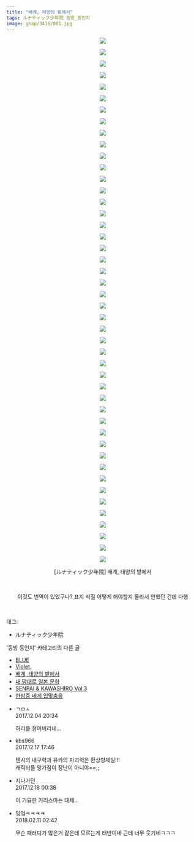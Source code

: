 ```yaml
---
title: "배계, 태양의 밭에서"
tags: ルナティック少年院 동방_동인지
image: ghap/3416/001.jpg
---
```

<div class="article">
<p style="text-align: center; clear: none; float: none;"><img src="{{ site.nasurl }}/ghap/3416/001.jpg"/></p>
<p style="text-align: center; clear: none; float: none;"><img src="{{ site.nasurl }}/ghap/3416/002.jpg"/></p>
<p style="text-align: center; clear: none; float: none;"><img src="{{ site.nasurl }}/ghap/3416/003.jpg"/></p>
<p style="text-align: center; clear: none; float: none;"><img src="{{ site.nasurl }}/ghap/3416/004.jpg"/></p>
<p style="text-align: center; clear: none; float: none;"><img src="{{ site.nasurl }}/ghap/3416/005.jpg"/></p>
<p style="text-align: center; clear: none; float: none;"><img src="{{ site.nasurl }}/ghap/3416/006.jpg"/></p>
<p style="text-align: center; clear: none; float: none;"><img src="{{ site.nasurl }}/ghap/3416/007.jpg"/></p>
<p style="text-align: center; clear: none; float: none;"><img src="{{ site.nasurl }}/ghap/3416/008.jpg"/></p>
<p style="text-align: center; clear: none; float: none;"><img src="{{ site.nasurl }}/ghap/3416/009.jpg"/></p>
<p style="text-align: center; clear: none; float: none;"><img src="{{ site.nasurl }}/ghap/3416/010.jpg"/></p>
<p style="text-align: center; clear: none; float: none;"><img src="{{ site.nasurl }}/ghap/3416/011.jpg"/></p>
<p style="text-align: center; clear: none; float: none;"><img src="{{ site.nasurl }}/ghap/3416/012.jpg"/></p>
<p style="text-align: center; clear: none; float: none;"><img src="{{ site.nasurl }}/ghap/3416/013.jpg"/></p>
<p style="text-align: center; clear: none; float: none;"><img src="{{ site.nasurl }}/ghap/3416/014.jpg"/></p>
<p style="text-align: center; clear: none; float: none;"><img src="{{ site.nasurl }}/ghap/3416/015.jpg"/></p>
<p style="text-align: center; clear: none; float: none;"><img src="{{ site.nasurl }}/ghap/3416/016.jpg"/></p>
<p style="text-align: center; clear: none; float: none;"><img src="{{ site.nasurl }}/ghap/3416/017.jpg"/></p>
<p style="text-align: center; clear: none; float: none;"><img src="{{ site.nasurl }}/ghap/3416/018.jpg"/></p>
<p style="text-align: center; clear: none; float: none;"><img src="{{ site.nasurl }}/ghap/3416/019.jpg"/></p>
<p style="text-align: center; clear: none; float: none;"><img src="{{ site.nasurl }}/ghap/3416/020.jpg"/></p>
<p style="text-align: center; clear: none; float: none;"><img src="{{ site.nasurl }}/ghap/3416/021.jpg"/></p>
<p style="text-align: center; clear: none; float: none;"><img src="{{ site.nasurl }}/ghap/3416/022.jpg"/></p>
<p style="text-align: center; clear: none; float: none;"><img src="{{ site.nasurl }}/ghap/3416/023.jpg"/></p>
<p style="text-align: center; clear: none; float: none;"><img src="{{ site.nasurl }}/ghap/3416/024.jpg"/></p>
<p style="text-align: center; clear: none; float: none;"><img src="{{ site.nasurl }}/ghap/3416/025.jpg"/></p>
<p style="text-align: center; clear: none; float: none;"><img src="{{ site.nasurl }}/ghap/3416/026.jpg"/></p>
<p style="text-align: center; clear: none; float: none;"><img src="{{ site.nasurl }}/ghap/3416/027.jpg"/></p>
<p style="text-align: center; clear: none; float: none;"><img src="{{ site.nasurl }}/ghap/3416/028.jpg"/></p>
<p style="text-align: center; clear: none; float: none;"><img src="{{ site.nasurl }}/ghap/3416/029.jpg"/></p>
<p style="text-align: center; clear: none; float: none;"><img src="{{ site.nasurl }}/ghap/3416/030.jpg"/></p>
<p style="text-align: center; clear: none; float: none;"><img src="{{ site.nasurl }}/ghap/3416/031.jpg"/></p>
<p style="text-align: center; clear: none; float: none;"><img src="{{ site.nasurl }}/ghap/3416/032.jpg"/></p>
<p style="text-align: center; clear: none; float: none;"><img src="{{ site.nasurl }}/ghap/3416/033.jpg"/></p>
<p style="text-align: center; clear: none; float: none;"><img src="{{ site.nasurl }}/ghap/3416/034.jpg"/></p>
<p style="text-align: center; clear: none; float: none;"><img src="{{ site.nasurl }}/ghap/3416/035.jpg"/></p>
<p style="text-align: center; clear: none; float: none;"><img src="{{ site.nasurl }}/ghap/3416/036.jpg"/></p>
<p style="text-align: center; clear: none; float: none;"><img src="{{ site.nasurl }}/ghap/3416/037.jpg"/></p>
<p style="text-align: center; clear: none; float: none;"><img src="{{ site.nasurl }}/ghap/3416/038.jpg"/></p>
<p style="text-align: center; clear: none; float: none;"><img src="{{ site.nasurl }}/ghap/3416/039.jpg"/></p>
<p style="text-align: center; clear: none; float: none;"><img src="{{ site.nasurl }}/ghap/3416/040.jpg"/></p>
<p style="text-align: center; clear: none; float: none;"><img src="{{ site.nasurl }}/ghap/3416/041.jpg"/></p>
<p style="text-align: center; clear: none; float: none;"><img src="{{ site.nasurl }}/ghap/3416/042.jpg"/></p>
<p style="text-align: center; clear: none; float: none;"><img src="{{ site.nasurl }}/ghap/3416/043.jpg"/></p>
<p style="text-align: center; clear: none; float: none;"><img src="{{ site.nasurl }}/ghap/3416/044.jpg"/></p>
<p style="text-align: center; clear: none; float: none;"><img src="{{ site.nasurl }}/ghap/3416/045.jpg"/></p>
<p style="text-align: center; clear: none; float: none;"><img src="{{ site.nasurl }}/ghap/3416/046.jpg"/></p>
<p style="text-align: center; clear: none; float: none;">[ルナティック少年院] 배계, 태양의 밭에서</p>
<p style="text-align: center; clear: none; float: none;"><br/></p>
<p style="text-align: center; clear: none; float: none;">이것도 번역이 있었구나? 표지 식질 어떻게 해야할지 몰라서 안했던 건데 다행</p>
<p><br/></p>
</div><div class="tagTrail">
<p>태그: </p>
<ul>
<li>ルナティック少年院</li>
</ul>
</div><div class="another">
<p>'동방 동인지' 카테고리의 다른 글</p>
<ul>
<li><a href="/2017-06-17-ghap_3418">BLUE</a></li>
<li><a href="/2017-06-17-ghap_3417">Violet.</a></li>
<li><a href="/2017-06-17-ghap_3416">배계, 태양의 밭에서</a></li>
<li><a href="/2017-06-11-ghap_3364">내 맘대로 일본 문화</a></li>
<li><a href="/2017-06-02-ghap_3332">SENPAI &amp; KAWASHIRO Vol.3</a></li>
<li><a href="/2017-06-02-ghap_3331">한밤중 네게 입맞춤을</a></li>
</ul>
</div><div class="cb_module cb_fluid">
<div class="cb_wrt cb_profile">
<div class="comment">
<ul>
<li class="cb_thumb_off" id="comment15144783">
<div class="cb_comment_area">
<div class="cb_info_area">
<div class="cb_section">
<span class="cb_nick_name">ㄱㅁㅅ</span>
</div>
<div class="cb_section">
<span class="cb_date">2017.12.04 20:34 </span>
</div>
</div>
<div class="cb_dsc_comment">
<p class="cb_dsc">
											허리를 접어버리네...
										</p>
</div>
</div></li>
<li class="cb_thumb_off" id="comment15154028">
<div class="cb_comment_area">
<div class="cb_info_area">
<div class="cb_section">
<span class="cb_nick_name">kbs966</span>
</div>
<div class="cb_section">
<span class="cb_date">2017.12.17 17:46 </span>
</div>
</div>
<div class="cb_dsc_comment">
<p class="cb_dsc">
											텐시의 내구력과 유카의 파괴력은 환상향제일!!!<br/>
캐릭터들 망가짐이 장난이 아니야==;;
										</p>
</div>
</div></li>
<li class="cb_thumb_off" id="comment15154213">
<div class="cb_comment_area">
<div class="cb_info_area">
<div class="cb_section">
<span class="cb_nick_name">지나가던</span>
</div>
<div class="cb_section">
<span class="cb_date">2017.12.18 00:38 </span>
</div>
</div>
<div class="cb_dsc_comment">
<p class="cb_dsc">
											이 기묘한 카리스마는 대체...
										</p>
</div>
</div></li>
<li class="cb_thumb_off" id="comment15197116">
<div class="cb_comment_area">
<div class="cb_info_area">
<div class="cb_section">
<span class="cb_nick_name">잌엌ㅋㅋㅋㅋ</span>
</div>
<div class="cb_section">
<span class="cb_date">2018.02.11 02:42 </span>
</div>
</div>
<div class="cb_dsc_comment">
<p class="cb_dsc">
											무슨 패러디가 많은거 같은데 모르는게 태반이네 근데 너무 웃기네ㅋㅋㅋ
										</p>
</div>
</div></li>
</ul>
</div>
</div><!-- commentList close -->
</div>